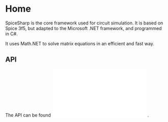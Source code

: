 # Home
SpiceSharp is the core framework used for circuit simulation. It is based on Spice 3f5, but adapted
to the Microsoft .NET framework, and programmed in C#.

It uses Math.NET to solve matrix equations in an efficient and fast way.

## API
The API can be found ![here](api/index.html).
